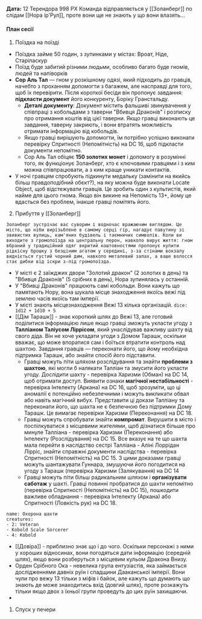 **Дата:** 12 Терендора 998 РХ
Команда відправляється у [[Золанберг]] по слідам [[Нора ір'Рул]], проте вони ще не знають у що вони влазять...

#### План сесії
1. Поїздка на поїзді
- Поїздка займе 50 годин, з зупинками у містах: Вроат, Ніде, Старіласкур
- Поїзд буде забитий різними людьми, особливо багато буде гномів, людей та напіворків
- **Сор Аль Тал** — гном у розкішному одязі, який підходить до гравців, начебто з проханням допомогти з багажем, але насправді для того, щоб їх перевірити. Після короткої бесіди він пропонує завдання: **підкласти документ** його конкуренту, Боріку Гранстальду.
	- **Деталі документу**: Документ містить фальшиві звинувачення у співпраці з кобольдами з таверни "Вбивця Драконів" і розписку про отримання коштів від цієї таверни. Якщо гравці виконають це завдання, таверну закриють, і вони втратять можливість отримати інформацію від кобольдів.
	- Якщо гравці вирішують допомогти, їм потрібно успішно виконати перевірку Спритності (Непомітність) на DC 16, щоб підкласти документи непомітно.
	- Сор Аль Тал обіцяє **150 золотих монет** і допомогу в розумінні того, як функціонує Золанберг, хто є ключовими гравцями і з ким можна співпрацювати, а з ким краще уникати контактів.
- У ночі гравцям спробують підкинути медальку (замінити на якийсь більш правдоподібний обєкт?), на яку можна буде виконати Locate Object, щоб відстежувати гравців. Це зробить один з культистів, який найме для цього гнома. Якщо він викине на Непомість 13+, йому це вдасться без проблем, інакше гравці помітять його.
2. Прибуття у [[Золанберг]]
```ad-note
Золанберг зустрічає вас суворим і водночас вражаючим виглядом. Це місто, що ніби вирізьблене в самому серці гір, нагадує павутину зі звивистих вулиць, кам'яних будівель і таємничих символів. Коли ви виходите з громопоїзда на центральну перон, навколо вирує життя: гном вбраний у традиційний одяг вкритий коштовностями пропонує купити рідкісну брошку з безціним агатом у середині, з-за стінами вокзалу видніється густий чорний дим, навколо металевий запах, а ваше волосся стає дибки від іскри з-під громопоїзда.
```
- У місті є 2 заїжджих двори "Золотий дракон" (2 золотих в день) та "Вбивця Драконів" (5 срібних в день), Нора зупинялась у останній.
- У "Вбивці Драконів" працюють самі кобольди. Вони кажуть що памятають Нору, вона шукала місце знаходження якоїсь вежі під землею часів якоїсь там імперії.
- У місті знають місцезнаходження Вежі 13 кілька організацій.  `dice: 1d12 + 1d10 + 5` 
- [[Дім Тарашк]] - знає короткий шлях до Вежі 13, але готовий поділитися інформацією лише якщо гравці зможуть укласти угоду з **Талліаном Таліусом Ліррісом**, який унаслідував важливу шахту від свого діда. Він не хоче укладати угоди з Домом Тарашк, оскільки вважає, що може впоратися сам і боїться втратити контроль над шахтою. Завдання гравців — переконати його, що йому необхідна підтримка Тарашк, або знайти спосіб його підставити.
	- Гравці можуть піти шляхом розслідування та знайти **проблеми з шахтою**, які могли б налякати Талліан та змусити його укласти угоду. Дослідити шахту - перевірка Харизми (Обман) на DC 14, щоб отримати доступ. Виявити ознаки **магічної нестабільності** - перевірка Інтелекту (Аркана) на DC 16, щоб зрозуміти, що ці аномалії є потенційно небезпечними і можуть викликати обвал або навіть магічний вибух. Представити ці докази Талліану та переконати його, що шахта не є безпечною без підтримки Дому Тарашк. Це вимагає перевірки Харизми (Переконання) на DC 18.
	- Гравці можуть спробувати знайти **компромат**. Вирушити в місто і поспілкуватися з місцевими жителями, щоб дізнатися більше про минуле Талліана - перевірка Харизми (Переконання) або Інтелекту (Розслідування) на DC 15. Все вказує на те що шахта мала перейти в наслідство сестрі Талліана - Аліні Лоррідан Лірріс, знайти справжні документи наслідства - перевірка Спритності (Непомітність) на DC 15. З цими доказами гравці можуть шантажувати Гуннара, змушуючи його погодитися на угоду з Тарашк (перевірка Харизми (Залякування) на DC 14
	- Гравці можуть піти більш радикальним шляхом і **організувати саботаж** у шахті. Гравці повинні пробратися до шахти непомітно (перевірка Спритності (Непомітність) на DC 15), пошкодити важливе обладнання - перевірка Інтелекту (Аркана) або Спритності (Ловкість рук) на DC 18. 
```encounter 
name: Охорона шахти
creatures: 
- 2: Veteran
- Kobold Scale Sorcerer
- 4: Kobold
```
- [[Довіра]] - приблизно знає що і до чого. Оскільки персонажі з ними у хороших відносинах, вони погодяться дати інформацію (середній шлях), якщо вони розберуться з місцевим кульом Дракона Внизу. 
- Орден Срібного Ока - невелика група ентузіастів, яка займається дослідженнями давніх руїн і спадщини Дааканської імперії. Вони чули про вежу 13 тільки з міфів і байок, але кажуть що думають що знають де може знаходитись вхід (довгий шлях), проте розкажуть тільки якщо двох з їхньої групи проведуть до цих руїн захищаючи.
- 
1. Спуск у печери
